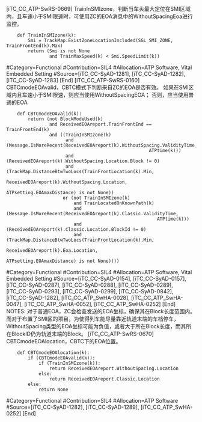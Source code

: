 ﻿
[iTC_CC_ATP-SwRS-0669]
TrainInSMIzone，判断当车头最大定位在SMI区域内，且车速小于SMI限速时，可使用ZC的EOA消息中的WithoutSpacingEoa进行监控。
```
	def TrainInSMIzone(k):
	    Smi = TrackMap.ExistZoneLocationIncluded(SGL_SMI_ZONE, TrainFrontEnd(k).Max)
	    return (Smi is not None
	            and TrainMaxSpeed(k) < Smi.SpeedLimit(k))
```
\#Category=Functional
\#Contribution=SIL4
\#Allocation=ATP Software, Vital Embedded Setting
\#Source=[iTC_CC-SyAD-1281], [iTC_CC-SyAD-1282], [iTC_CC-SyAD-1283]
[End]
[iTC_CC_ATP-SwRS-0160]
CBTCmodeEOAvalid，CBTC模式下判断来自ZC的EOA是否有效。
如果在SMI区域内且车速小于SMI限速，则应当使用WithoutSpacingEOA；
否则，应当使用普通的EOA
```
	def CBTCmodeEOAvalid(k):
	    return (not BlockModeUsed(k)
	            and ReceivedEOAreport.TrainFrontEnd == TrainFrontEnd(k)
	            and ((TrainInSMIzone(k)
	                  and (Message.IsMoreRecent(ReceivedEOAreport(k).WithoutSpacing.ValidityTime,
	                                                 ATPtime(k)))
	                  and (ReceivedEOAreport(k).WithoutSpacing.Location.Block != 0)
	                  and (TrackMap.DistanceBtwTwoLocs(TrainFrontLocation(k).Min,
	                                                         ReceivedEOAreport(k).WithoutSpacing.Location,
	                                                         ATPsetting.EOAmaxDistance) is not None))
	                 or (not TrainInSMIzone(k)
	                     and TrainLocatedOnKnownPath(k)
	                     and (Message.IsMoreRecent(ReceivedEOAreport(k).Classic.ValidityTime,
	                                                    ATPtime(k)))
	                     and (ReceivedEOAreport(k).Classic.Location.BlockId != 0)
	                     and (TrackMap.DistanceBtwTwoLocs(TrainFrontLocation(k).Min,
	                                                             ReceivedEOAreport(k).Eoa.Location,
	                                                             ATPsetting.EOAmaxDistance) is not None))))
```
\#Category=Functional
\#Contribution=SIL4
\#Allocation=ATP Software, Vital Embedded Setting
\#Source=[iTC_CC-SyAD-0154], [iTC_CC-SyAD-0157], [iTC_CC-SyAD-0287], [iTC_CC-SyAD-0288], [iTC_CC-SyAD-0289], [iTC_CC-SyAD-0293], [iTC_CC-SyAD-0299], [iTC_CC-SyAD-0842], [iTC_CC-SyAD-1282], [iTC_CC_ATP_SwHA-0028], [iTC_CC_ATP_SwHA-0047], [iTC_CC_ATP_SwHA-0052], [iTC_CC_ATP_SwHA-0252]
[End]
NOTES:
对于普通EOA，ZC会检查发送的EOA坐标，确保其在Block长度范围内。而对于布置了SMI区的项目，为使得列车能尽量靠近轨道末端的车档停车，WithoutSpacing类型的EOA坐标可能为负值，或者大于所在Block长度，而其所在BlockID仍为轨道末端的Block。
[iTC_CC_ATP-SwRS-0670]
CBTCmodeEOAlocation，CBTC下的EOA位置。
```
	def CBTCmodeEOAlocation(k):
	    if (CBTCmodeEOAvalid(k)):
	        if (TrainInSMIzone(k)):
	            return ReceivedEOAreport.WithoutSpacing.Location
	        else:
	            return ReceivedEOAreport.Classic.Location
	    else:
	        return None
```
\#Category=Functional
\#Contribution=SIL4
\#Allocation=ATP Software
\#Source=[iTC_CC-SyAD-1282], [iTC_CC-SyAD-1289], [iTC_CC_ATP_SwHA-0252]
[End]

